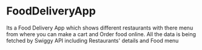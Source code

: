 # FoodDeliveryApp
Its a Food Delivery App which shows different restaurants with there menu from where you can make a cart and Order food online. All the data is being fetched by Swiggy API including Restaurants' details and Food menu
